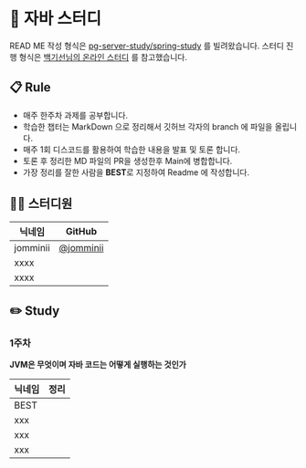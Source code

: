 # 👋 자바 스터디

READ ME 작성 형식은 [pg-server-study/spring-study](https://github.com/pg-server-study/spring-study) 를 빌려왔습니다.
스터디 진행 형식은 [백기선님의 온라인 스터디](https://github.com/whiteship/live-study/issues?q=is%3Aissue+is%3Aclosed) 를 참고했습니다.
## 📋 Rule

- 매주 한주차 과제를 공부합니다.
- 학습한 챕터는 MarkDown 으로 정리해서 깃허브 각자의 branch 에 파일을 올립니다.
- 매주 1회 디스코드를 활용하여 학습한 내용을 발표 및 토론 합니다.
- 토론 후 정리한 MD 파일의 PR을 생성한후 Main에 병합합니다.
- 가장 정리를 잘한 사람을 **BEST**로 지정하여 Readme 에 작성합니다.

## 👨‍💻 스터디원

| 닉네임      |GitHub
|----------| --- |
| jomminii | [@jomminii](https://github.com/jomminii)
| xxxx     |
| xxxx     |

## ✏️ Study

### 1주차

**JVM은 무엇이며 자바 코드는 어떻게 실행하는 것인가**

| 닉네임  | 정리                                                                                                |
|------|---------------------------------------------------------------------------------------------------|
| BEST |                                                                                                   |
| xxx  |                                                                                                   |
| xxx  |  |
| xxx  |  |
